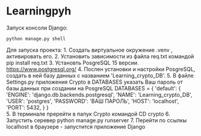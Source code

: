# Learningpyh
Запуск консоли Django:

    python manage.py shell

Для запуска проекта:
    1. Создать виртуальное окружение .venv , активировать его.
    2. Установить зависимости из файла req.txt командой pip install req.txt
    3. Установть PosgreSQL 15 версии. https://www.postgresql.org/
    4. Послен установки и настройки PosgreSQL, создать в ней базу данных с названием 'Learning_crypto_DB'.
    5. В файле Settings.py приложения Crypto в DATABASES указать Ваш пароль от базы данных при создании на PosgreSQL
    DATABASES = {
    'default': {
        'ENGINE': 'django.db.backends.postgresql',
        'NAME': 'Learning_crypto_DB',
        'USER': 'postgres',
        'PASSWORD': 'ВАШ ПАРОЛЬ',
        'HOST': 'localhost',
        'PORT': 5432,
        }
    }   
    5. В терминале пререйти в папук Crypto командой CD crypto
    6. Запустить серевер python manage.py runserver
    7. Перейти по ссылкы localhost в браузере - запустится приложение Django